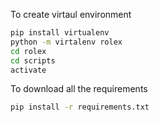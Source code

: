 To create virtaul environment 
```bash
pip install virtualenv 
python -m virtalenv rolex 
cd rolex
cd scripts
activate 
```

To download all the requirements
```bash
pip install -r requirements.txt
```

